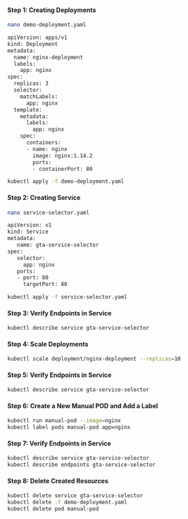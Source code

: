 
#### Step 1: Creating Deployments
```sh
nano demo-deployment.yaml
```
```sh
apiVersion: apps/v1
kind: Deployment
metadata:
  name: nginx-deployment
  labels:
    app: nginx
spec:
  replicas: 3
  selector:
    matchLabels:
      app: nginx
  template:
    metadata:
      labels:
        app: nginx
    spec:
      containers:
      - name: nginx
        image: nginx:1.14.2
        ports:
        - containerPort: 80
```
```sh
kubectl apply -f demo-deployment.yaml
```

#### Step 2: Creating Service
```sh
nano service-selector.yaml
```
```sh
apiVersion: v1
kind: Service
metadata:
   name: gta-service-selector
spec:
   selector:
     app: nginx
   ports:
   - port: 80
     targetPort: 80
```
```sh
kubectl apply -f service-selector.yaml
```

#### Step 3: Verify Endpoints in Service
```sh
kubectl describe service gta-service-selector
```

#### Step 4: Scale Deployments
```sh
kubectl scale deployment/nginx-deployment --replicas=10
```

#### Step 5: Verify Endpoints in Service
```sh
kubectl describe service gta-service-selector
```

#### Step 6: Create a New Manual POD and Add a Label
```sh
kubectl run manual-pod --image=nginx
kubectl label pods manual-pod app=nginx
```

#### Step 7: Verify Endpoints in Service
```sh
kubectl describe service gta-service-selector
kubectl describe endpoints gta-service-selector
```

#### Step 8: Delete Created Resources
```sh
kubectl delete service gta-service-selector
kubectl delete -f demo-deployment.yaml
kubectl delete pod manual-pod
```
